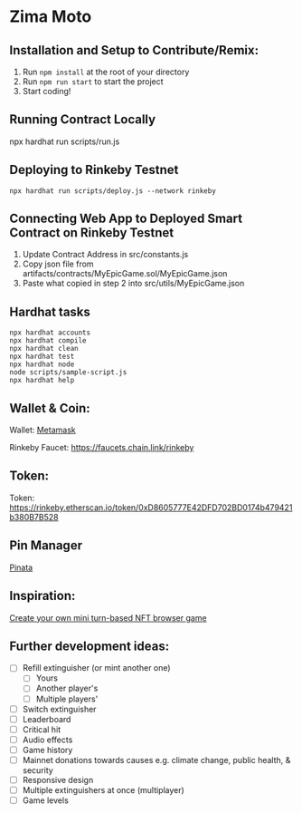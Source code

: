 # Zima Moto
## Installation and Setup to Contribute/Remix:
1. Run `npm install` at the root of your directory
2. Run `npm run start` to start the project
3. Start coding!

## Running Contract Locally
npx hardhat run scripts/run.js

## Deploying to Rinkeby Testnet
```shell
npx hardhat run scripts/deploy.js --network rinkeby
```
## Connecting Web App to Deployed Smart Contract on Rinkeby Testnet
1. Update Contract Address in src/constants.js
2. Copy json file from artifacts/contracts/MyEpicGame.sol/MyEpicGame.json
3. Paste what copied in step 2 into src/utils/MyEpicGame.json

## Hardhat tasks
```shell
npx hardhat accounts
npx hardhat compile
npx hardhat clean
npx hardhat test
npx hardhat node
node scripts/sample-script.js
npx hardhat help
```

## Wallet & Coin:
Wallet:
[Metamask](https://metamask.io/)

Rinkeby Faucet:
https://faucets.chain.link/rinkeby

## Token:
Token: https://rinkeby.etherscan.io/token/0xD8605777E42DFD702BD0174b479421b380B7B528

## Pin Manager
[Pinata](https://www.pinata.cloud/)

## Inspiration:
[Create your own mini turn-based NFT browser game](https://github.com/buildspace/buildspace-nft-game-starter)

## Further development ideas:
- [ ] Refill extinguisher (or mint another one)
  - [ ] Yours
  - [ ] Another player's
  - [ ] Multiple players'
- [ ] Switch extinguisher
- [ ] Leaderboard
- [ ] Critical hit
- [ ] Audio effects
- [ ] Game history
- [ ] Mainnet donations towards causes e.g. climate change, public health, & security
- [ ] Responsive design
- [ ] Multiple extinguishers at once (multiplayer)
- [ ] Game levels
